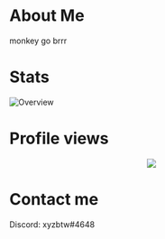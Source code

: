 # About Me
monkey go brrr

# Stats

![Overview](https://github-readme-stats.vercel.app/api?username=xyzbtw&count_private=true&title_color=CC88BB&text_color=885566&bg_color=20,F2FBFF,E6F8FF,FFE6EB,FFF2F5)

# Profile views

<p align="center">
  <img src="https://count.getloli.com/get/@xyzbtwt?theme=gelbooru" />
</p>

# Contact me
Discord: xyzbtw#4648
